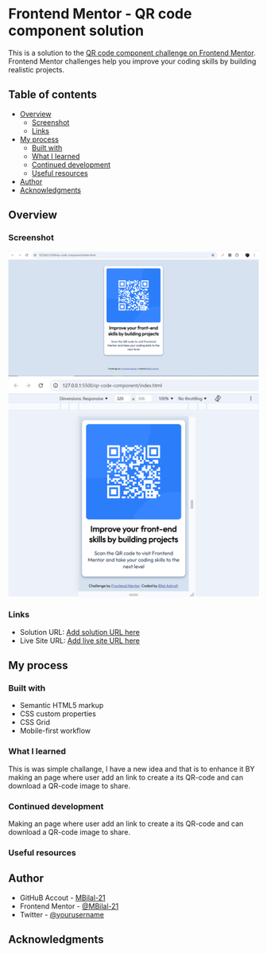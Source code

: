 # Frontend Mentor - QR code component solution

This is a solution to the [QR code component challenge on Frontend Mentor](https://www.frontendmentor.io/challenges/qr-code-component-iux_sIO_H). Frontend Mentor challenges help you improve your coding skills by building realistic projects. 

## Table of contents

- [Overview](#overview)
  - [Screenshot](#screenshot)
  - [Links](#links)
- [My process](#my-process)
  - [Built with](#built-with)
  - [What I learned](#what-i-learned)
  - [Continued development](#continued-development)
  - [Useful resources](#useful-resources)
- [Author](#author)
- [Acknowledgments](#acknowledgments)


## Overview

### Screenshot

![Solution for the QR code component coding challenge](./solution_ss_1.png)
![Solution for the QR code component coding challenge](./solution_ss_2.png)


### Links

- Solution URL: [Add solution URL here](https://github.com/MBilal-21/qr-code-component-task.git)
- Live Site URL: [Add live site URL here](https://mbilal-21.github.io/qr-code-component-task/)

## My process

### Built with

- Semantic HTML5 markup
- CSS custom properties
- CSS Grid
- Mobile-first workflow



### What I learned

This is was simple challange, I have a new idea and that is to enhance it BY making an page where user add an link to  create a its QR-code and can download a QR-code image to share.




### Continued development
Making an page where user add an link to  create a its QR-code and can download a QR-code image to share.


### Useful resources




## Author

- GitHuB Accout - [MBilal-21](https://github.com/MBilal-21)
- Frontend Mentor - [@MBilal-21](https://www.frontendmentor.io/profile/MBilal-21)
- Twitter - [@yourusername](https://www.twitter.com/yourusername)


## Acknowledgments


